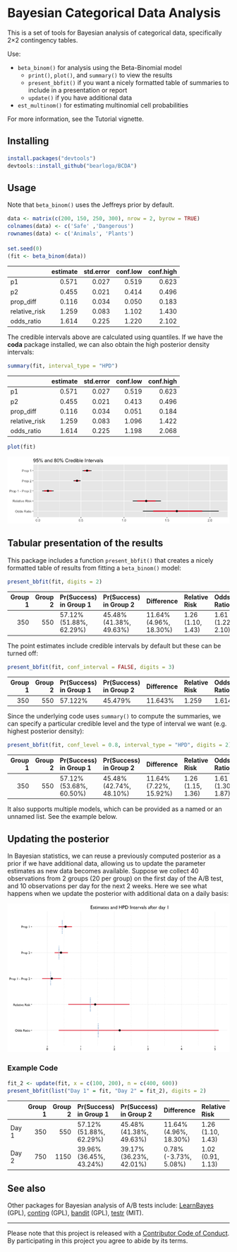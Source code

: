 # Bayesian Categorical Data Analysis

This is a set of tools for Bayesian analysis of categorical data, specifically 2×2 contingency tables.

Use:

- `beta_binom()` for analysis using the Beta-Binomial model
  - `print()`, `plot()`, and `summary()` to view the results
  - `present_bbfit()` if you want a nicely formatted table of summaries to include in a presentation or report
  - `update()` if you have additional data
- `est_multinom()` for estimating multinomial cell probabilities

For more information, see the Tutorial vignette.

## Installing

```R
install.packages("devtools")
devtools::install_github("bearloga/BCDA")
```

## Usage

Note that `beta_binom()` uses the Jeffreys prior by default.

```R
data <- matrix(c(200, 150, 250, 300), nrow = 2, byrow = TRUE)
colnames(data) <- c('Safe' ,'Dangerous')
rownames(data) <- c('Animals', 'Plants')

set.seed(0)
(fit <- beta_binom(data))
```

|              | estimate| std.error| conf.low| conf.high|
|:-------------|--------:|---------:|--------:|---------:|
|p1            |    0.571|     0.027|    0.519|     0.623|
|p2            |    0.455|     0.021|    0.414|     0.496|
|prop_diff     |    0.116|     0.034|    0.050|     0.183|
|relative_risk |    1.259|     0.083|    1.102|     1.430|
|odds_ratio    |    1.614|     0.225|    1.220|     2.102|

The credible intervals above are calculated using quantiles. If we have the **coda** package installed, we can also obtain the high posterior density intervals:

```R
summary(fit, interval_type = "HPD")
```

|              | estimate| std.error| conf.low| conf.high|
|:-------------|--------:|---------:|--------:|---------:|
|p1            |    0.571|     0.027|    0.519|     0.623|
|p2            |    0.455|     0.021|    0.413|     0.496|
|prop_diff     |    0.116|     0.034|    0.051|     0.184|
|relative_risk |    1.259|     0.083|    1.096|     1.422|
|odds_ratio    |    1.614|     0.225|    1.198|     2.068|

```R
plot(fit)
```

![Preview of visualization of the posterior draws.](plot.png)

## Tabular presentation of the results

This package includes a function `present_bbfit()` that creates a nicely formatted table of results from fitting a `beta_binom()` model:

```R
present_bbfit(fit, digits = 2)
```

| Group 1| Group 2|Pr(Success) in Group 1  |Pr(Success) in Group 2  |Difference             |Relative Risk     |Odds Ratio        |
|-------:|-------:|:-----------------------|:-----------------------|:----------------------|:-----------------|:-----------------|
|     350|     550|57.12% (51.88%, 62.29%) |45.48% (41.38%, 49.63%) |11.64% (4.96%, 18.30%) |1.26 (1.10, 1.43) |1.61 (1.22, 2.10) |

The point estimates include credible intervals by default but these can be turned off:

```R
present_bbfit(fit, conf_interval = FALSE, digits = 3)
```

| Group 1| Group 2|Pr(Success) in Group 1 |Pr(Success) in Group 2 |Difference |Relative Risk |Odds Ratio |
|-------:|-------:|:----------------------|:----------------------|:----------|:-------------|:----------|
|     350|     550|57.122%                |45.479%                |11.643%    |1.259         |1.614      |

Since the underlying code uses `summary()` to compute the summaries, we can specify a particular credible level and the type of interval we want (e.g. highest posterior density):

```R
present_bbfit(fit, conf_level = 0.8, interval_type = "HPD", digits = 2)
```

| Group 1| Group 2|Pr(Success) in Group 1  |Pr(Success) in Group 2  |Difference             |Relative Risk     |Odds Ratio        |
|-------:|-------:|:-----------------------|:-----------------------|:----------------------|:-----------------|:-----------------|
|     350|     550|57.12% (53.68%, 60.50%) |45.48% (42.74%, 48.10%) |11.64% (7.22%, 15.92%) |1.26 (1.15, 1.36) |1.61 (1.30, 1.87) |

It also supports multiple models, which can be provided as a named or an unnamed list. See the example below.

## Updating the posterior

In Bayesian statistics, we can reuse a previously computed posterior as a prior if we have additional data, allowing us to update the parameter estimates as new data becomes available. Suppose we collect 40 observations from 2 groups (20 per group) on the first day of the A/B test, and 10 observations per day for the next 2 weeks. Here we see what happens when we update the posterior with additional data on a daily basis:

![](updating.gif)

### Example Code

```R
fit_2 <- update(fit, x = c(100, 200), n = c(400, 600))
present_bbfit(list("Day 1" = fit, "Day 2" = fit_2), digits = 2)
```

|      | Group 1| Group 2|Pr(Success) in Group 1  |Pr(Success) in Group 2  |Difference             |Relative Risk     |Odds Ratio        |
|:-----|-------:|-------:|:-----------------------|:-----------------------|:----------------------|:-----------------|:-----------------|
|Day 1 |     350|     550|57.12% (51.88%, 62.29%) |45.48% (41.38%, 49.63%) |11.64% (4.96%, 18.30%) |1.26 (1.10, 1.43) |1.61 (1.22, 2.10) |
|Day 2 |     750|    1150|39.96% (36.45%, 43.24%) |39.17% (36.23%, 42.01%) |0.78% (-3.73%, 5.08%)  |1.02 (0.91, 1.13) |1.04 (0.85, 1.24) |

## See also

Other packages for Bayesian analysis of A/B tests include: [LearnBayes](https://cran.r-project.org/web/packages/LearnBayes/index.html) (GPL), [conting](https://cran.r-project.org/web/packages/conting/index.html) (GPL), [bandit](https://cran.r-project.org/web/packages/bandit/index.html) (GPL), [testr](https://github.com/ayakubovich/testr) (MIT).

---------

Please note that this project is released with a [Contributor Code of Conduct](CONDUCT.md). By participating in this project you agree to abide by its terms.
